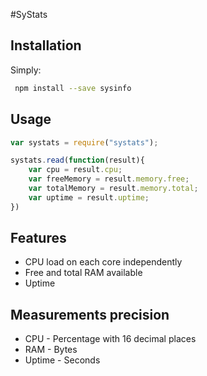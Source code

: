 #SyStats

## Installation

Simply:
```bash
 npm install --save sysinfo
```
## Usage

```js
var systats = require("systats");

systats.read(function(result){
    var cpu = result.cpu;
    var freeMemory = result.memory.free;
    var totalMemory = result.memory.total;
    var uptime = result.uptime;
})
```

## Features

 * CPU load on each core independently
 * Free and total RAM available 
 * Uptime

## Measurements precision

 * CPU - Percentage with 16 decimal places
 * RAM - Bytes
 * Uptime - Seconds